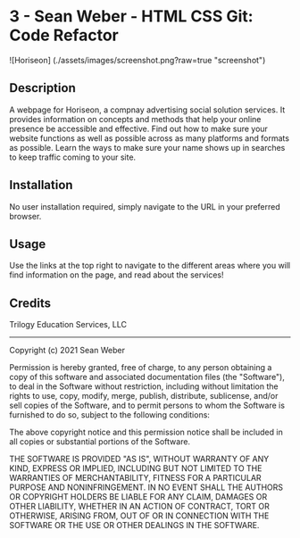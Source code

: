 # 3 - Sean Weber - HTML CSS Git: Code Refactor

![Horiseon] (./assets/images/screenshot.png?raw=true "screenshot")

## Description

A webpage for Horiseon, a compnay advertising social solution services. It provides information on concepts and methods that help your online presence be accessible and effective. Find out how to make sure your website functions as well as possible across as many platforms and formats as possible. Learn the ways to make sure your name shows up in searches to keep traffic coming to your site.

## Installation

No user installation required, simply navigate to the URL in your preferred browser.

## Usage

Use the links at the top right to navigate to the different areas where you will find information on the page, and read about the services!

## Credits

Trilogy Education Services, LLC

---

Copyright (c) 2021 Sean Weber

Permission is hereby granted, free of charge, to any person obtaining a copy
of this software and associated documentation files (the "Software"), to deal
in the Software without restriction, including without limitation the rights
to use, copy, modify, merge, publish, distribute, sublicense, and/or sell
copies of the Software, and to permit persons to whom the Software is
furnished to do so, subject to the following conditions:

The above copyright notice and this permission notice shall be included in all
copies or substantial portions of the Software.

THE SOFTWARE IS PROVIDED "AS IS", WITHOUT WARRANTY OF ANY KIND, EXPRESS OR
IMPLIED, INCLUDING BUT NOT LIMITED TO THE WARRANTIES OF MERCHANTABILITY,
FITNESS FOR A PARTICULAR PURPOSE AND NONINFRINGEMENT. IN NO EVENT SHALL THE
AUTHORS OR COPYRIGHT HOLDERS BE LIABLE FOR ANY CLAIM, DAMAGES OR OTHER
LIABILITY, WHETHER IN AN ACTION OF CONTRACT, TORT OR OTHERWISE, ARISING FROM,
OUT OF OR IN CONNECTION WITH THE SOFTWARE OR THE USE OR OTHER DEALINGS IN THE
SOFTWARE.